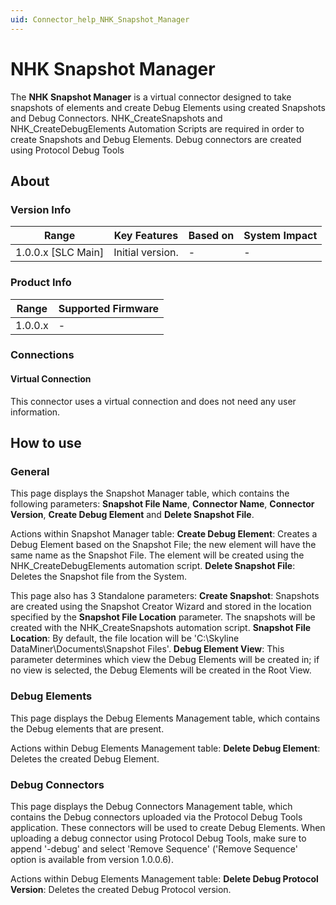 ```yaml
---
uid: Connector_help_NHK_Snapshot_Manager
---
```


# NHK Snapshot Manager

The **NHK Snapshot Manager** is a virtual connector designed to take snapshots of elements and create Debug Elements using created Snapshots and Debug Connectors. NHK_CreateSnapshots and NHK_CreateDebugElements Automation Scripts are required in order to create Snapshots and Debug Elements. Debug connectors are created using Protocol Debug Tools

## About

### Version Info

| Range              | Key Features     | Based on | System Impact |
|--------------------|------------------|----------|---------------|
| 1.0.0.x [SLC Main] | Initial version. | -        | -             |

### Product Info

| Range     | Supported Firmware     |
|-----------|------------------------|
| 1.0.0.x   | -                      |

### Connections

#### Virtual Connection

This connector uses a virtual connection and does not need any user information.

## How to use

### General

This page displays the Snapshot Manager table, which contains the following parameters: **Snapshot File Name**, **Connector Name**, **Connector Version**, **Create Debug Element** and **Delete Snapshot File**.

Actions within Snapshot Manager table:
**Create Debug Element**: Creates a Debug Element based on the Snapshot File; the new element will have the same name as the Snapshot File. The element will be created using the NHK_CreateDebugElements automation script.
**Delete Snapshot File**: Deletes the Snapshot file from the System.

This page also has 3 Standalone parameters:
**Create Snapshot**: Snapshots are created using the Snapshot Creator Wizard and stored in the location specified by the **Snapshot File Location** parameter. The snapshots will be created with the NHK_CreateSnapshots automation script.
**Snapshot File Location**: By default, the file location will be 'C:\Skyline DataMiner\Documents\Snapshot Files'.
**Debug Element View**: This parameter determines which view the Debug Elements will be created in; if no view is selected, the Debug Elements will be created in the Root View.

### Debug Elements

This page displays the Debug Elements Management table, which contains the Debug elements that are present.

Actions within Debug Elements Management table:
**Delete Debug Element**: Deletes the created Debug Element.

### Debug Connectors

This page displays the Debug Connectors Management table, which contains the Debug connectors uploaded via the Protocol Debug Tools application. These connectors will be used to create Debug Elements. When uploading a debug connector using Protocol Debug Tools, make sure to append '-debug' and select 'Remove Sequence' ('Remove Sequence' option is available from version 1.0.0.6).

Actions within Debug Elements Management table:
**Delete Debug Protocol Version**: Deletes the created Debug Protocol version.